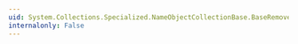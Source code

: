 ```yaml
---
uid: System.Collections.Specialized.NameObjectCollectionBase.BaseRemoveAt(System.Int32)
internalonly: False
---
```

